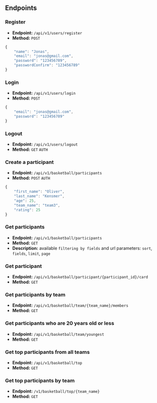 ## Endpoints

### Register
- **Endpoint:** `/api/v1/users/register`
- **Method:** `POST`
```js
{
    "name": "Jonas",
    "email": "jonas@gmail.com",
    "password": "123456789",
    "passwordConfirm": "123456789"
}
```

### Login
- **Endpoint:** `/api/v1/users/login`
- **Method:** `POST`
```js
{
    "email": "jonas@gmail.com",
    "password": "123456789"
}
```

### Logout
- **Endpoint:** `/api/v1/users/logout`
- **Method:** `GET` `AUTH`

### Create a participant
- **Endpoint:** `/api/v1/basketball/participants`
- **Method:** `POST` `AUTH`
```js
{
    "first_name": "Oliver",
	"last_name": "Kensmer",
	"age": 25,
	"team_name": "team3",
	"rating": 25
}
```

### Get participants
- **Endpoint:** `/api/v1/basketball/participants`
- **Method:** `GET`
- **Description:** available `filtering by fields` and url parameters: `sort`, `fields`, `limit`, `page`

### Get participant
- **Endpoint:** `/api/v1/basketball/participant/{participant_id}/card`
- **Method:** `GET`

### Get participants by team
- **Endpoint:** `/api/v1/basketball/team/{team_name}/members`
- **Method:** `GET`

### Get participants who are 20 years old or less
- **Endpoint:** `/api/v1/basketball/team/youngest`
- **Method:** `GET`

### Get top participants from all teams
- **Endpoint:** `/api/v1/basketball/top`
- **Method:** `GET`

### Get top participants by team
- **Endpoint:** `/v1/basketball/top/{team_name}`
- **Method:** `GET`